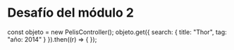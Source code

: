 # Desafío del módulo 2

const objeto = new PelisController();
objeto.get({ search: { title: "Thor", tag: "año: 2014" } }).then((r) => {
});